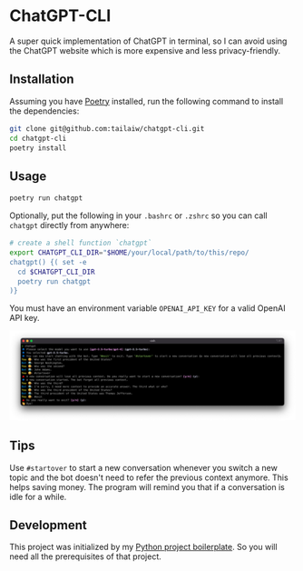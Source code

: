 # ChatGPT-CLI

A super quick implementation of ChatGPT in terminal, so I can avoid using the ChatGPT website which is more expensive and less privacy-friendly.

## Installation

Assuming you have [Poetry](https://python-poetry.org/) installed, run the following command to install the dependencies:

```bash
git clone git@github.com:tailaiw/chatgpt-cli.git
cd chatgpt-cli
poetry install
```

## Usage

```bash
poetry run chatgpt
```

Optionally, put the following in your `.bashrc` or `.zshrc` so you can call `chatgpt` directly from anywhere:

```bash
# create a shell function `chatgpt`
export CHATGPT_CLI_DIR="$HOME/your/local/path/to/this/repo/
chatgpt() {( set -e
  cd $CHATGPT_CLI_DIR
  poetry run chatgpt
)}
```

You must have an environment variable `OPENAI_API_KEY` for a valid OpenAI API key.

![screenshot](screenshot.png)

## Tips

Use `#startover` to start a new conversation whenever you switch a new topic and the bot doesn't need to refer the previous context anymore. This helps saving money. The program will remind you that if a conversation is idle for a while.

## Development

This project was initialized by my [Python project boilerplate](https://github.com/tailaiw/python-boilerplate). So you will need all the prerequisites of that project.
